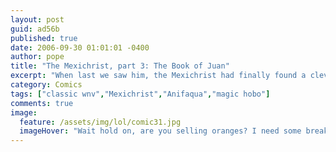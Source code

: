 ```yaml
---
layout: post
guid: ad56b
published: true
date: 2006-09-30 01:01:01 -0400
author: pope
title: "The Mexichrist, part 3: The Book of Juan"
excerpt: "When last we saw him, the Mexichrist had finally found a clever way into the US, by climbing over the wall. Okay, it wasn\'t that clever, but really, I\'m just hoping he gets some dialogue soon. I want to know what his accent sounds like."
category: Comics
tags: ["classic wnv","Mexichrist","Anifaqua","magic hobo"]
comments: true 
image:
  feature: /assets/img/lol/comic31.jpg
  imageHover: "Wait hold on, are you selling oranges? I need some breakfast."
---
```


